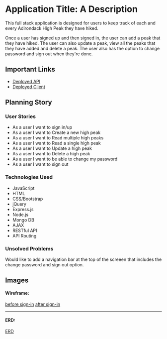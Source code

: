 # Application Title: A Description

This full stack application is designed for users to keep track of each and every Adirondack High Peak they have hiked.

Once a user has signed up and then signed in, the user can add a peak that they have hiked. The user can also update a peak, view all the peaks that they have added and delete a peak. The user also has the option to change password and sign out when they're done.

## Important Links

- [Deployed API](https://pure-cove-28225.herokuapp.com/)
- [Deployed Client](https://kirkemmons.github.io/high-peaks-client/)

## Planning Story

### User Stories

- As a user I want to sign in/up
- As a user I want to Create a new high peak
- As a user I want to Read multiple high peaks
- As a user I want to Read a single high peak
- As a user I want to Update a high peak
- As a user I want to Delete a high peak
- As a user I want to be able to change my password
- As a user I want to sign out

### Technologies Used

- JavaScript
- HTML
- CSS/Bootstrap
- jQuery
- Express.js
- Node.js
- Mongo DB
- AJAX
- RESTful API
- API Routing

### Unsolved Problems

Would like to add a navigation bar at the top of the screeen that includes the change password and sign out option.

## Images

#### Wireframe:
[before sign-in](https://i.imgur.com/5zzKtSg.jpeg)
[after sign-in](https://i.imgur.com/u7yFT66.jpg)

---

#### ERD:
[ERD](https://i.imgur.com/8PweEqe.jpg)
